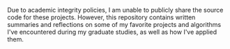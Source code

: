 Due to academic integrity policies, I am unable to publicly share the source code for these projects. However, this repository contains written summaries and reflections on some of my favorite projects and algorithms I've encountered during my graduate studies, as well as how I've applied them.
